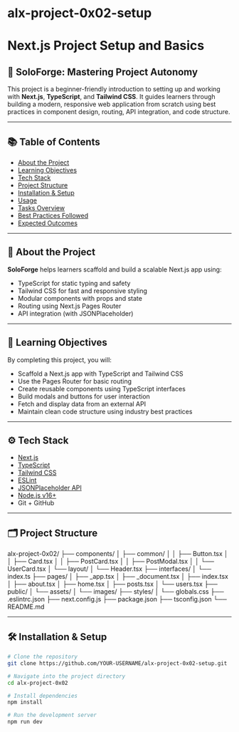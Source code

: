 # alx-project-0x02-setup

# Next.js Project Setup and Basics

## 🚀 SoloForge: Mastering Project Autonomy

This project is a beginner-friendly introduction to setting up and working with **Next.js**, **TypeScript**, and **Tailwind CSS**. It guides learners through building a modern, responsive web application from scratch using best practices in component design, routing, API integration, and code structure.

---

## 📚 Table of Contents

- [About the Project](#about-the-project)
- [Learning Objectives](#learning-objectives)
- [Tech Stack](#tech-stack)
- [Project Structure](#project-structure)
- [Installation & Setup](#installation--setup)
- [Usage](#usage)
- [Tasks Overview](#tasks-overview)
- [Best Practices Followed](#best-practices-followed)
- [Expected Outcomes](#expected-outcomes)

---

## 🧠 About the Project

**SoloForge** helps learners scaffold and build a scalable Next.js app using:

- TypeScript for static typing and safety
- Tailwind CSS for fast and responsive styling
- Modular components with props and state
- Routing using Next.js Pages Router
- API integration (with JSONPlaceholder)

---

## 🎯 Learning Objectives

By completing this project, you will:

- Scaffold a Next.js app with TypeScript and Tailwind CSS
- Use the Pages Router for basic routing
- Create reusable components using TypeScript interfaces
- Build modals and buttons for user interaction
- Fetch and display data from an external API
- Maintain clean code structure using industry best practices

---

## ⚙️ Tech Stack

- [Next.js](https://nextjs.org/)
- [TypeScript](https://www.typescriptlang.org/)
- [Tailwind CSS](https://tailwindcss.com/)
- [ESLint](https://eslint.org/)
- [JSONPlaceholder API](https://jsonplaceholder.typicode.com/)
- [Node.js v16+](https://nodejs.org/)
- Git + GitHub

---

## 🗂 Project Structure

alx-project-0x02/
├── components/
│ ├── common/
│ │ ├── Button.tsx
│ │ ├── Card.tsx
│ │ ├── PostCard.tsx
│ │ ├── PostModal.tsx
│ │ └── UserCard.tsx
│ └── layout/
│ └── Header.tsx
├── interfaces/
│ └── index.ts
├── pages/
│ ├── _app.tsx
│ ├── _document.tsx
│ ├── index.tsx
│ ├── about.tsx
│ ├── home.tsx
│ ├── posts.tsx
│ └── users.tsx
├── public/
│ └── assets/
│ └── images/
├── styles/
│ └── globals.css
├── .eslintrc.json
├── next.config.js
├── package.json
├── tsconfig.json
└── README.md


---

## 🛠 Installation & Setup

```bash
# Clone the repository
git clone https://github.com/YOUR-USERNAME/alx-project-0x02-setup.git

# Navigate into the project directory
cd alx-project-0x02

# Install dependencies
npm install

# Run the development server
npm run dev
